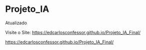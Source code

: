 # Projeto_IA
 Atualizado

 Visite o Site:  https://edcarlosconfessor.github.io/Projeto_IA_Final/

 <a>https://edcarlosconfessor.github.io/Projeto_IA_Final/</a>
